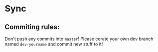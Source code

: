 # Sync

## Commiting rules:

Don't push any commits into `master`! Please cerate your own dev branch named `dev-yourname` and commit new stuff to it!
